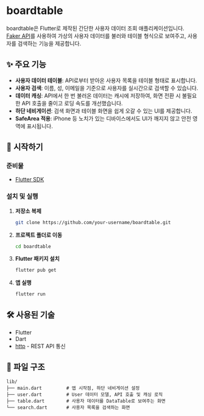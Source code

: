 # boardtable

boardtable은 Flutter로 제작된 간단한 사용자 데이터 조회 애플리케이션입니다. [Faker API](https://fakerapi.it/)를 사용하여 가상의 사용자 데이터를 불러와 테이블 형식으로 보여주고, 사용자를 검색하는 기능을 제공합니다.

## ✨ 주요 기능

- **사용자 데이터 테이블**: API로부터 받아온 사용자 목록을 테이블 형태로 표시합니다.
- **사용자 검색**: 이름, 성, 이메일을 기준으로 사용자를 실시간으로 검색할 수 있습니다.
- **데이터 캐싱**: API에서 한 번 불러온 데이터는 캐시에 저장하여, 화면 전환 시 불필요한 API 호출을 줄이고 로딩 속도를 개선했습니다.
- **하단 네비게이션**: 검색 화면과 테이블 화면을 쉽게 오갈 수 있는 UI를 제공합니다.
- **SafeArea 적용**: iPhone 등 노치가 있는 디바이스에서도 UI가 깨지지 않고 안전 영역에 표시됩니다.

## 🚀 시작하기

### 준비물

- [Flutter SDK](https://flutter.dev/docs/get-started/install)

### 설치 및 실행

1.  **저장소 복제**
    ```sh
    git clone https://github.com/your-username/boardtable.git
    ```

2.  **프로젝트 폴더로 이동**
    ```sh
    cd boardtable
    ```

3.  **Flutter 패키지 설치**
    ```sh
    flutter pub get
    ```

4.  **앱 실행**
    ```sh
    flutter run
    ```

## 🛠️ 사용된 기술

- Flutter
- Dart
- [http](https://pub.dev/packages/http) - REST API 통신

## 📂 파일 구조

```
lib/
├── main.dart         # 앱 시작점, 하단 네비게이션 설정
├── user.dart         # User 데이터 모델, API 호출 및 캐싱 로직
├── table.dart        # 사용자 데이터를 DataTable로 보여주는 화면
└── search.dart       # 사용자 목록을 검색하는 화면
```
